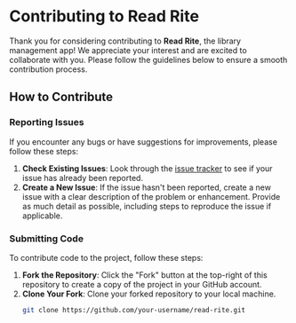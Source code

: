 # Contributing to Read Rite

Thank you for considering contributing to **Read Rite**, the library management app! We appreciate your interest and are excited to collaborate with you. Please follow the guidelines below to ensure a smooth contribution process.

## How to Contribute

### Reporting Issues

If you encounter any bugs or have suggestions for improvements, please follow these steps:

1. **Check Existing Issues**: Look through the [issue tracker]([link-to-issues](https://github.com/Aashish17405/ReadRite/issues)) to see if your issue has already been reported.
2. **Create a New Issue**: If the issue hasn't been reported, create a new issue with a clear description of the problem or enhancement. Provide as much detail as possible, including steps to reproduce the issue if applicable.

### Submitting Code

To contribute code to the project, follow these steps:

1. **Fork the Repository**: Click the "Fork" button at the top-right of this repository to create a copy of the project in your GitHub account.
2. **Clone Your Fork**: Clone your forked repository to your local machine.
   ```bash
   git clone https://github.com/your-username/read-rite.git
